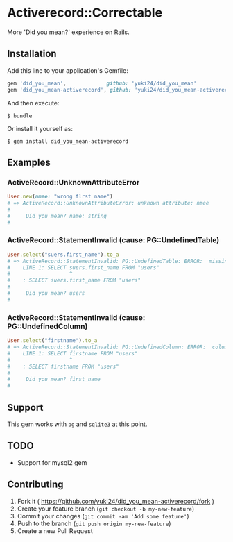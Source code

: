 # Activerecord::Correctable

More 'Did you mean?' experience on Rails.

## Installation

Add this line to your application's Gemfile:

```ruby
gem 'did_you_mean',             github: 'yuki24/did_you_mean'
gem 'did_you_mean-activerecord', github: 'yuki24/did_you_mean-activerecord'
```

And then execute:

    $ bundle

Or install it yourself as:

    $ gem install did_you_mean-activerecord


## Examples

### ActiveRecord::UnknownAttributeError

```ruby
User.new(nmee: "wrong flrst name")
# => ActiveRecord::UnknownAttributeError: unknown attribute: nmee
#
#     Did you mean? name: string
#
```

### ActiveRecord::StatementInvalid (cause: PG::UndefinedTable)

```ruby
User.select("suers.first_name").to_a
# => ActiveRecord::StatementInvalid: PG::UndefinedTable: ERROR:  missing FROM-clause entry for table "suers"
#    LINE 1: SELECT suers.first_name FROM "users"
#                   ^
#    : SELECT suers.first_name FROM "users"
#
#     Did you mean? users
#
```

### ActiveRecord::StatementInvalid (cause: PG::UndefinedColumn)

```ruby
User.select("firstname").to_a
# => ActiveRecord::StatementInvalid: PG::UndefinedColumn: ERROR:  column "firstname" does not exist
#    LINE 1: SELECT firstname FROM "users"
#                   ^
#    : SELECT firstname FROM "users"
#
#     Did you mean? first_name
#
```

## Support

This gem works with `pg` and `sqlite3` at this point.

## TODO

  * Support for mysql2 gem

## Contributing

1. Fork it ( https://github.com/yuki24/did_you_mean-activerecord/fork )
2. Create your feature branch (`git checkout -b my-new-feature`)
3. Commit your changes (`git commit -am 'Add some feature'`)
4. Push to the branch (`git push origin my-new-feature`)
5. Create a new Pull Request
